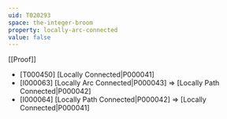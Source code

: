 ```yaml
---
uid: T020293
space: the-integer-broom
property: locally-arc-connected
value: false
---
```

[[Proof]]

* [T000450] [Locally Connected|P000041]
* [I000063] [Locally Arc Connected|P000043] => [Locally Path Connected|P000042]
* [I000064] [Locally Path Connected|P000042] => [Locally Connected|P000041]

